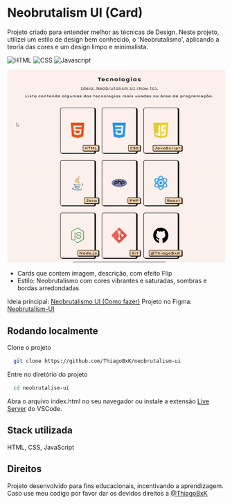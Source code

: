 # Neobrutalism UI (Card)

Projeto criado para entender melhor as técnicas de Design. Neste projeto, utilizei um estilo de design bem conhecido, o 'Neobrutalismo', aplicando a teoria das cores e um design limpo e minimalista.

![HTML](https://img.shields.io/badge/HTML5-E34F26?style=for-the-badge&logo=html5&logoColor=white)
![CSS](https://img.shields.io/badge/CSS3-1572B6?style=for-the-badge&logo=css3&logoColor=white)
![Javascript](https://img.shields.io/badge/JavaScript-323330?style=for-the-badge&logo=javascript&logoColor=F7DF1E)

![Screenshoot](./preview.gif)

- Cards que contem imagem, descrição, com efeito Flip
- Estilo: Neobrutalismo com cores vibrantes e saturadas, sombras e bordas arredondadas

Ideia principal: [Neobrutalismo UI (Como fazer)](https://dribbble.com/shots/20764973-Neobrutalism-UI-How-to)
Projeto no Figma: [Neobrutalism-UI](<https://www.figma.com/design/lE0t4EIXrx69NpATfqnCpd/Neobrutalism-UI-(Cards)>)

## Rodando localmente

Clone o projeto

```bash
  git clone https://github.com/ThiagoBxK/neobrutalism-ui
```

Entre no diretório do projeto

```bash
  cd neobrutalism-ui
```

Abra o arquivo index.html no seu navegador ou instale a extensão [Live Server](https://marketplace.visualstudio.com/items?itemName=ritwickdey.LiveServer) do VSCode.

## Stack utilizada

HTML, CSS, JavaScript

## Direitos

Projeto desenvolvido para fins educacionais, incentivando a aprendizagem.
Caso use meu codigo por favor dar os devidos direitos a [@ThiagoBxK](https://github.com/ThiagoBxK)
